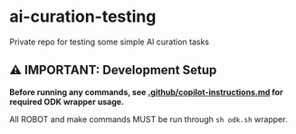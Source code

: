 # ai-curation-testing

Private repo for testing some simple AI curation tasks

## ⚠️ IMPORTANT: Development Setup

**Before running any commands, see [.github/copilot-instructions.md](.github/copilot-instructions.md) for required ODK wrapper usage.**

All ROBOT and make commands MUST be run through `sh odk.sh` wrapper.
